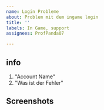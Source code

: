 ```yaml
---
name: Login Probleme
about: Problem mit dem ingame login
title: ''
labels: In Game, support
assignees: ProfPanda07

---
```


## info

1. "Account Name"
2. "Was ist der Fehler"

## Screenshots

